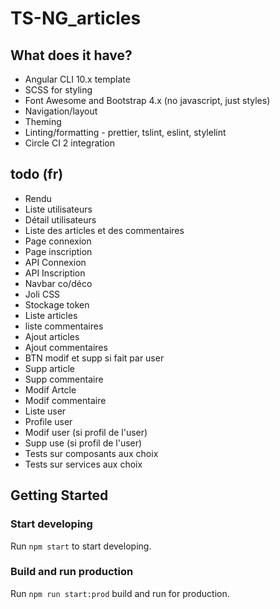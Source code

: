 # TS-NG_articles

## What does it have?

- Angular CLI 10.x template
- SCSS for styling
- Font Awesome and Bootstrap 4.x (no javascript, just styles)
- Navigation/layout
- Theming
- Linting/formatting - prettier, tslint, eslint, stylelint
- Circle CI 2 integration

## todo (fr)

- Rendu
- Liste utilisateurs
- Détail utilisateurs
- Liste des articles et des commentaires
- Page connexion
- Page inscription
- API Connexion
- API Inscription
- Navbar co/déco
- Joli CSS
- Stockage token
- Liste articles
- liste commentaires
- Ajout articles
- Ajout commentaires
- BTN modif et supp si fait par user
- Supp article
- Supp commentaire
- Modif Artcle
- Modif commentaire
- Liste user
- Profile user
- Modif user (si profil de l'user)
- Supp use (si profil de l'user)
- Tests sur composants aux choix
- Tests sur services aux choix

## Getting Started

### Start developing

Run `npm start` to start developing.

### Build and run production

Run `npm run start:prod` build and run for production.
